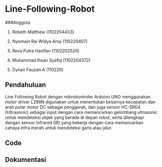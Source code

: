 # Line-Following-Robot

###Anggota

1. Robeth Matthew (1102204433) 

2. Nyomain Rai Widya Arsa	 (110220407) 

3. Reva Putra Hanifan 	(1102202520)

4. Muhammad Ihsan Syafiq 		(1102204372) 

5. Dynan Fauzan A 			(110220) 



## Pendahuluan

Line Following Robot dengan mikrokontroler Arduino UNO menggunakan motor driver L298N digunakan untuk menentukan besarnya kecepatan dan arah putar motor DC sebagai penggerak, dan juga sensor HC-SR04 (Ultrasonic) sebagai input dengan cara memancarkan gelombang ultrasonic untuk mendeteksi objek yang berada di depan robot, serta dilengkapi dengan sensor Infrared (IR) yang bekerja dengan cara memancarkan cahaya infra merah untuk mendeteksi garis atau jalur. 

## Code


## Dokumentasi
